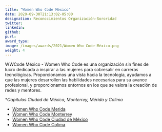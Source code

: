 ```yaml
---
title: "Women Who Code México"
date: 2020-09-30T21:13:02-05:00
designation: Reconocimientos Organización-Sororidad
twitter: 
linkedin: 
github:
purl: 
award_type: 
image: /images/awards/2021/Women-Who-Code-México.png
weight: 4
---
```


WWCode México - Women Who Code es una organización sin fines de lucro dedicada a inspirar a las mujeres para sobresalir en carreras tecnológicas. Proporcionamos una vista hacia la tecnología, ayudamos a que las mujeres desarrollen las habilidades necesarias para su avance profesional, y proporcionamos entornos en los que se valora la creación de redes y mentores. 

**Capítulos Ciudad de México, Monterrey, Mérida y Colima*


* [Women Who Code Merida](https://twitter.com/WWCodeMID)
* [Women Who Code Monterrey](https://twitter.com/wwcodemty)
* [Women Who Code Ciudad de México](https://twitter.com/WWCodeCDMX)
* [Women Who Code Colima](https://twitter.com/CodificadasMx)